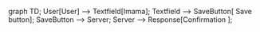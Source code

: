 graph TD;
    User[User] --> Textfield[Imama];
    Textfield --> SaveButton[ Save button];
    SaveButton --> Server;
    Server --> Response[Confirmation ];
